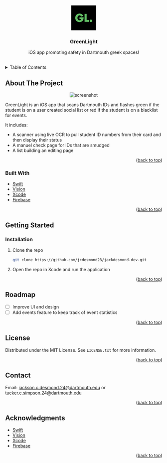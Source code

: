 <div id="top"></div>
<!-- PROJECT LOGO -->
<br />
<div align="center">
  <a>
    <img src="GreenLight/GreenLight/Assets.xcassets/AppIcon.appiconset/76@2x.png" alt="Logo" width="80" height="80">
  </a>

  <h3 align="center">GreenLight</h3>

  <p align="center">
    iOS app promoting safety in Dartmouth greek spaces!
    <br />
    <br />
  </p>
</div>



<!-- TABLE OF CONTENTS -->
<details>
  <summary>Table of Contents</summary>
  <ol>
    <li>
      <a href="#about-the-project">About The Project</a>
      <ul>
        <li><a href="#built-with">Built With</a></li>
      </ul>
    </li>
    <li>
      <a href="#getting-started">Getting Started</a>
      <ul>
        <li><a href="#installation">Installation</a></li>
      </ul>
    </li>
    <li><a href="#roadmap">Roadmap</a></li>
    <li><a href="#license">License</a></li>
    <li><a href="#contact">Contact</a></li>
    <li><a href="#acknowledgments">Acknowledgments</a></li>
  </ol>
</details>



<!-- ABOUT THE PROJECT -->
## About The Project

<div align="center">
  <img src="GreenLight/GreenLight/Assets.xcassets/greenlight.png" alt="screenshot" width="200">
</div>

GreenLight is an iOS app that scans Dartmouth IDs and flashes green if the student is on a user created social list or red if the student is on a blacklist for events. 

It includes:
* A scanner using live OCR to pull student ID numbers from their card and then display their status
* A manuel check page for IDs that are smudged
* A list building an editing page

<p align="right">(<a href="#top">back to top</a>)</p>



### Built With

* [Swift](https://developer.apple.com/swift/)
* [Vision](https://developer.apple.com/documentation/vision)
* [Xcode](https://developer.apple.com/xcode/)
* [Firebase](https://firebase.google.com)

<p align="right">(<a href="#top">back to top</a>)</p>



<!-- GETTING STARTED -->
## Getting Started

### Installation

1. Clone the repo
   ```sh
   git clone https://github.com/jcdesmond23/jackdesmond.dev.git
   ```
2. Open the repo in Xcode and run the application

<p align="right">(<a href="#top">back to top</a>)</p>



<!-- ROADMAP -->
## Roadmap

- [ ] Improve UI and design
- [ ] Add events feature to keep track of event statistics

<p align="right">(<a href="#top">back to top</a>)</p>



<!-- LICENSE -->
## License

Distributed under the MIT License. See `LICENSE.txt` for more information.

<p align="right">(<a href="#top">back to top</a>)</p>



<!-- CONTACT -->
## Contact

Email: jackson.c.desmond.24@dartmouth.edu or tucker.c.simpson.24@dartmouth.edu

<p align="right">(<a href="#top">back to top</a>)</p>



<!-- ACKNOWLEDGMENTS -->
## Acknowledgments

* [Swift](https://developer.apple.com/swift/)
* [Vision](https://developer.apple.com/documentation/vision)
* [Xcode](https://developer.apple.com/xcode/)
* [Firebase](https://firebase.google.com)

<p align="right">(<a href="#top">back to top</a>)</p>

